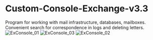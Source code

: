# Custom-Console-Exchange-v3.3
Program for working with mail infrastructure, databases, mailboxes. Convenient search for correspondence in logs and deleting letters.
![ExConsole_01](https://user-images.githubusercontent.com/30699602/105745984-7394b200-5f71-11eb-836d-297675a3193f.jpg)
![ExConsole_03](https://user-images.githubusercontent.com/30699602/105746028-8313fb00-5f71-11eb-8eda-9b47301e936a.jpg)
![ExConsole_02](https://user-images.githubusercontent.com/30699602/105744196-5a8b0180-5f6f-11eb-9bde-75d77677d893.jpg)
